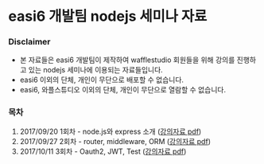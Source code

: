 # easi6 개발팀 nodejs 세미나 자료

### Disclaimer
- 본 자료들은 easi6 개발팀이 제작하여 wafflestudio 회원들을 위해 강의를 진행하고 있는 nodejs 세미나에 이용되는 자료들입니다.
- easi6 이외의 단체, 개인이 무단으로 배포할 수 없습니다.
- easi6, 와플스튜디오 이외의 단체, 개인이 무단으로 열람할 수 없습니다.

### 목차

1. 2017/09/20 1회차 - node.js와 express 소개 ([강의자료 pdf](https://github.com/easi6/node-seminar/blob/master/wafflestudio_nodejs_course_01_20170920.pdf))
2. 2017/09/27 2회차 - router, middleware, ORM ([강의자료 pdf](https://github.com/easi6/node-seminar/blob/master/wafflestudio_nodejs_course_02_20170927.pdf))
2. 2017/10/11 3회차 - Oauth2, JWT, Test ([강의자료 pdf](https://github.com/easi6/node-seminar/blob/master/wafflestudio_nodejs_course_03_20171011.pdf))
